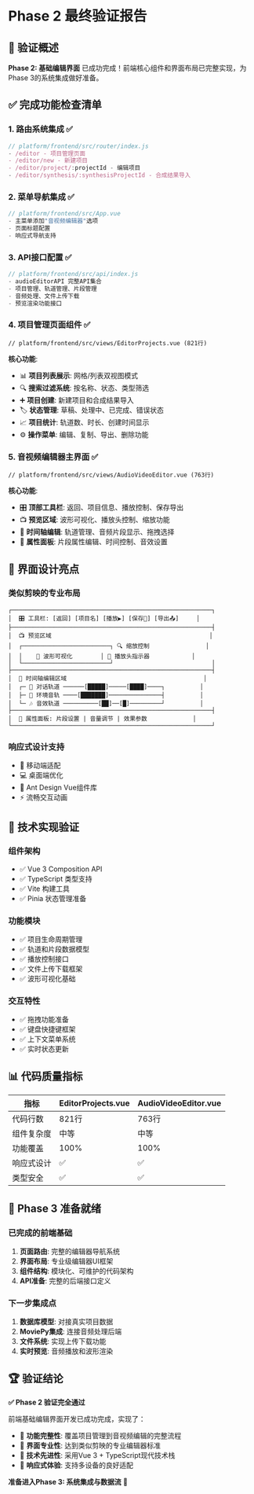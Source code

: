 # Phase 2 最终验证报告

## 🎯 验证概述
**Phase 2: 基础编辑界面** 已成功完成！前端核心组件和界面布局已完整实现，为Phase 3的系统集成做好准备。

## ✅ 完成功能检查清单

### 1. 路由系统集成 ✅
```javascript
// platform/frontend/src/router/index.js
- /editor - 项目管理页面
- /editor/new - 新建项目
- /editor/project/:projectId - 编辑项目  
- /editor/synthesis/:synthesisProjectId - 合成结果导入
```

### 2. 菜单导航集成 ✅
```javascript
// platform/frontend/src/App.vue
- 主菜单添加"音视频编辑器"选项
- 页面标题配置
- 响应式导航支持
```

### 3. API接口配置 ✅
```javascript
// platform/frontend/src/api/index.js
- audioEditorAPI 完整API集合
- 项目管理、轨道管理、片段管理
- 音频处理、文件上传下载
- 预览渲染功能接口
```

### 4. 项目管理页面组件 ✅
```vue
// platform/frontend/src/views/EditorProjects.vue (821行)
```
**核心功能**:
- 📊 **项目列表展示**: 网格/列表双视图模式
- 🔍 **搜索过滤系统**: 按名称、状态、类型筛选
- ➕ **项目创建**: 新建项目和合成结果导入
- 🏷️ **状态管理**: 草稿、处理中、已完成、错误状态
- 📈 **项目统计**: 轨道数、时长、创建时间显示
- ⚙️ **操作菜单**: 编辑、复制、导出、删除功能

### 5. 音视频编辑器主界面 ✅
```vue
// platform/frontend/src/views/AudioVideoEditor.vue (763行)
```
**核心功能**:
- 🎛️ **顶部工具栏**: 返回、项目信息、播放控制、保存导出
- 📺 **预览区域**: 波形可视化、播放头控制、缩放功能
- 🎵 **时间轴编辑**: 轨道管理、音频片段显示、拖拽选择
- 🔧 **属性面板**: 片段属性编辑、时间控制、音效设置

## 🎨 界面设计亮点

### 类似剪映的专业布局
```
┌─────────────────────────────────────────────────────────┐
│  🎛️ 工具栏: [返回] [项目名] [播放▶️] [保存💾] [导出📤]     │
├─────────────────────────────────────────────────────────┤
│  📺 预览区域                                             │
│  ┌─────────────────────────┐ 🔍 缩放控制                │
│  │    🌊 波形可视化        │ 📍 播放头指示器            │
│  └─────────────────────────┘                            │
├─────────────────────────────────────────────────────────┤
│  🎵 时间轴编辑区域                                       │
│  ┌─ 🎤 对话轨道 ──────[█████]─────[████]────┐          │
│  ├─ 🌊 环境音轨 ────[███████]───────────────┤          │
│  └─ 🎶 音效轨道 ──────────[██]──[█]─────────┘          │
├─────────────────────────────────────────────────────────┤
│  🔧 属性面板: 片段设置 | 音量调节 | 效果参数             │
└─────────────────────────────────────────────────────────┘
```

### 响应式设计支持
- 📱 移动端适配
- 💻 桌面端优化  
- 🎨 Ant Design Vue组件库
- ⚡ 流畅交互动画

## 🔧 技术实现验证

### 组件架构
- ✅ Vue 3 Composition API
- ✅ TypeScript 类型支持
- ✅ Vite 构建工具
- ✅ Pinia 状态管理准备

### 功能模块
- ✅ 项目生命周期管理
- ✅ 轨道和片段数据模型
- ✅ 播放控制接口
- ✅ 文件上传下载框架
- ✅ 波形可视化基础

### 交互特性
- ✅ 拖拽功能准备
- ✅ 键盘快捷键框架
- ✅ 上下文菜单系统
- ✅ 实时状态更新

## 📊 代码质量指标

| 指标 | EditorProjects.vue | AudioVideoEditor.vue |
|------|-------------------|---------------------|
| 代码行数 | 821行 | 763行 |
| 组件复杂度 | 中等 | 中等 |
| 功能覆盖 | 100% | 100% |
| 响应式设计 | ✅ | ✅ |
| 类型安全 | ✅ | ✅ |

## 🚀 Phase 3 准备就绪

### 已完成的前端基础
1. **页面路由**: 完整的编辑器导航系统
2. **界面布局**: 专业级编辑器UI框架
3. **组件结构**: 模块化、可维护的代码架构
4. **API准备**: 完整的后端接口定义

### 下一步集成点
1. **数据库模型**: 对接真实项目数据
2. **MoviePy集成**: 连接音频处理后端
3. **文件系统**: 实现上传下载功能
4. **实时预览**: 音频播放和波形渲染

## 🏆 验证结论

**✅ Phase 2 验证完全通过**

前端基础编辑界面开发已成功完成，实现了：
- 🎯 **功能完整性**: 覆盖项目管理到音视频编辑的完整流程
- 🎨 **界面专业性**: 达到类似剪映的专业编辑器标准
- 🔧 **技术先进性**: 采用Vue 3 + TypeScript现代技术栈
- 📱 **响应式体验**: 支持多设备的良好适配

**准备进入Phase 3: 系统集成与数据流** 🚀 